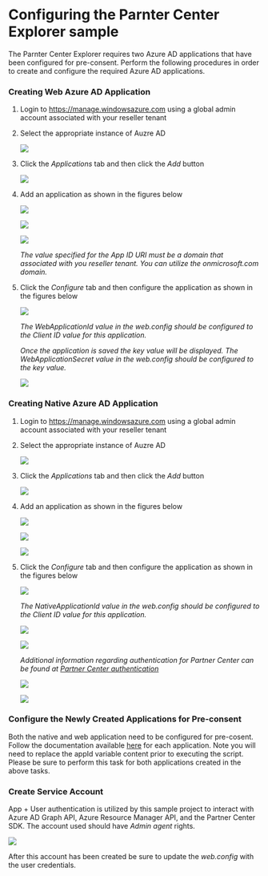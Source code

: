 Configuring the Parnter Center Explorer sample
====================

The Parnter Center Explorer requires two Azure AD applications that have been configured for pre-consent. Perform the following 
procedures in order to create and configure the required Azure AD applications.

### Creating Web Azure AD Application
1. Login to https://manage.windowsazure.com using a global admin account associated
with your reseller tenant
2. Select the appropriate instance of Auzre AD

    ![](docs/Images/AzureAD01.png)
    
3. Click the *Applications* tab and then click the *Add* button 

    ![](docs/Images/AzureAD02.png)
    
4. Add an application as shown in the figures below

    ![](docs/Images/AzureAD03.png)
    
    ![](docs/Images/AzureAD04.png)
    
    ![](docs/Images/AzureAD05.png)
    
    *The value specified for the App ID URI must be a domain that associated with you reseller tenant. You can utilize the 
    onmicrosoft.com domain.*
    
5. Click the *Configure* tab and then configure the application as shown in the figures below

    ![](docs/Images/AzureAD06.png)
    
    *The WebApplicationId value in the web.config should be configured to the Client ID value for this application.*
    
    *Once the application is saved the key value will be displayed. The WebApplicationSecret value in the web.config
    should be configured to the key value.*
    
    ![](docs/Images/AzureAD07.png)
    
### Creating Native Azure AD Application
1. Login to https://manage.windowsazure.com using a global admin account associated
with your reseller tenant
2. Select the appropriate instance of Auzre AD

    ![](docs/Images/AzureAD01.png)
    
3. Click the *Applications* tab and then click the *Add* button 

    ![](docs/Images/AzureAD02.png)

4. Add an application as shown in the figures below

    ![](docs/Images/AzureAD03.png)

    ![](docs/Images/AzureAD08.png)
    
    ![](docs/Images/AzureAD09.png)    
 
5. Click the *Configure* tab and then configure the application as shown in the figures below

    ![](docs/Images/AzureAD10.png)
    
    *The NativeApplicationId value in the web.config should be configured to the Client ID value for this application.*
    
    ![](docs/Images/AzureAD11.png)
    
    ![](docs/Images/AzureAD12.png)
    
    *Additional information regarding authentication for Partner Center can be found at [Partner Center authentication](https://msdn.microsoft.com/en-us/library/partnercenter/mt634709.aspx)*
    
    ![](docs/Images/AzureAD13.png)
    
    ![](docs/Images/AzureAD14.png)
    
### Configure the Newly Created Applications for Pre-consent

Both the native and web application need to be configured for pre-cosent. Follow the documentation available [here](docs/Preconsent) for each application. Note
you will need to replace the appId variable content prior to executing the script. Please be sure to perform this task for both applications created in the
above tasks.


### Create Service Account

App + User authentication is utilized by this sample project to interact with Azure AD Graph API, Azure Resource Manager API, and the Partner Center SDK. The
account used should have *Admin agent* rights. 

   ![](docs/Images/PartnerCenter01.png)
   
After this account has been created be sure to update the *web.config* with the user credentials. 